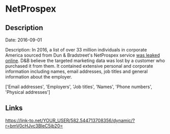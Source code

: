 # NetProspex

## Description

Date: 2016-09-01

Description:
In 2016, a list of over 33 million individuals in corporate America sourced from Dun & Bradstreet's NetProspex service <a href="https://www.troyhunt.com/weve-lost-control-of-our-personal-data-including-33m-netprospex-records" target="_blank" rel="noopener">was leaked online</a>. D&B believe the targeted marketing data was lost by a customer who purchased it from them. It contained extensive personal and corporate information including names, email addresses, job titles and general information about the employer.


['Email addresses', 'Employers', 'Job titles', 'Names', 'Phone numbers', 'Physical addresses']

## Links

https://link-to.net/YOUR_USER/582.544713708356/dynamic/?r=bmV0cHJvc3BleC5jb20=